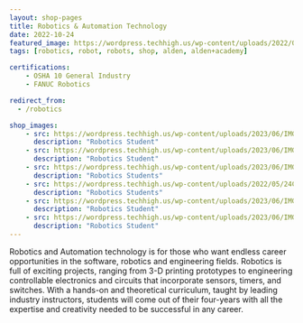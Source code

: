 ```yaml
---
layout: shop-pages
title: Robotics & Automation Technology
date: 2022-10-24
featured_image: https://wordpress.techhigh.us/wp-content/uploads/2022/04/louis-reed-wSTCaQpiLtc-unsplash-1.jpg
tags: [robotics, robot, robots, shop, alden, alden+academy]

certifications:
    - OSHA 10 General Industry
    - FANUC Robotics

redirect_from:
  - /robotics

shop_images:
    - src: https://wordpress.techhigh.us/wp-content/uploads/2023/06/IMG_8046.HEIC.jpg 
      description: "Robotics Student"
    - src: https://wordpress.techhigh.us/wp-content/uploads/2023/06/IMG_3846.HEIC.jpg
      description: "Robotics Student"
    - src: https://wordpress.techhigh.us/wp-content/uploads/2023/06/IMG_3800.HEIC.jpg
      description: "Robotics Students"
    - src: https://wordpress.techhigh.us/wp-content/uploads/2022/05/24CD771B-D927-4C16-9E5C-5444E356732A.jpeg
      description: "Robotics Students"
    - src: https://wordpress.techhigh.us/wp-content/uploads/2023/06/IMG_6497-JPG.jpg
      description: "Robotics Student"
    - src: https://wordpress.techhigh.us/wp-content/uploads/2023/06/IMG_6539-JPG.jpg
      description: "Robotics Student"
---
```


Robotics and Automation technology is for those who want endless career opportunities in the software, robotics and engineering fields. Robotics is full of exciting projects, ranging from 3-D printing prototypes to engineering controllable electronics and circuits that incorporate sensors, timers, and switches. With a hands-on and theoretical curriculum, taught by leading industry instructors, students will come out of their four-years with all the expertise and creativity needed to be successful in any career.